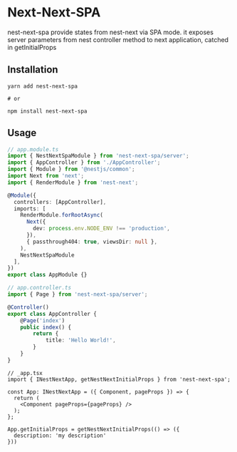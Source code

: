 # Next-Next-SPA

nest-next-spa provide states from nest-next via SPA mode. 
it exposes server parameters from nest controller method to next application,
catched in getInitialProps

## Installation
```
yarn add nest-next-spa

# or

npm install nest-next-spa
```

## Usage

```ts
// app.module.ts
import { NestNextSpaModule } from 'nest-next-spa/server';
import { AppController } from './AppController';
import { Module } from '@nestjs/common';
import Next from 'next';
import { RenderModule } from 'nest-next';

@Module({
  controllers: [AppController],
  imports: [
    RenderModule.forRootAsync(
      Next({
        dev: process.env.NODE_ENV !== 'production',
      }),
      { passthrough404: true, viewsDir: null },
    ),
    NestNextSpaModule
  ],
})
export class AppModule {}

// app.controller.ts
import { Page } from 'nest-next-spa/server';

@Controller()
export class AppController {
	@Page('index')
	public index() {
		return {
			title: 'Hello World!',
		}
	}
}
```

```tsx
// _app.tsx
import { INestNextApp, getNestNextInitialProps } from 'nest-next-spa';

const App: INestNextApp = ({ Component, pageProps }) => {
  return (
    <Component pageProps={pageProps} />
  );
};

App.getInitialProps = getNestNextInitialProps(() => ({
  description: 'my description'
}))

```
